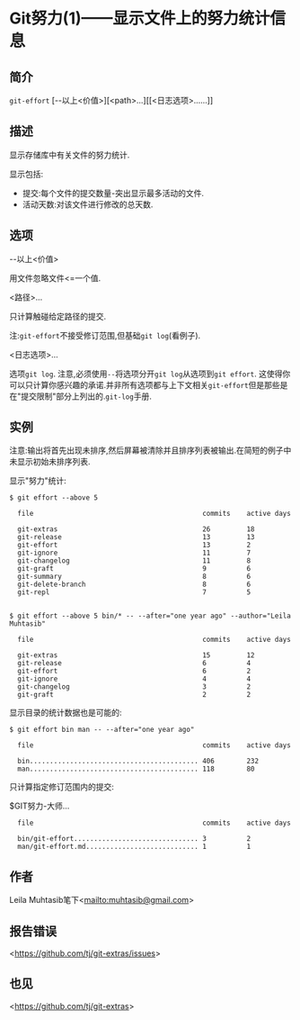 
# Git努力(1)——显示文件上的努力统计信息

## 简介

`git-effort` [--以上\<价值>][&lt;path&gt;...]\[[&lt;日志选项&gt;...…]]

## 描述

显示存储库中有关文件的努力统计.

显示包括:

-   提交:每个文件的提交数量-突出显示最多活动的文件.
-   活动天数:对该文件进行修改的总天数.

## 选项

\--以上\<价值>

用文件忽略文件\<=一个值.

  \<路径>…

只计算触碰给定路径的提交.

注:`git-effort`不接受修订范围,但基础`git log`(看例子).

  \<日志选项>…

选项`git log`. 注意,必须使用`--`将选项分开`git log`从选项到`git effort`.   这使得你可以只计算你感兴趣的承诺.并非所有选项都与上下文相关`git-effort`但是那些是在"提交限制"部分上列出的.`git-log`手册.

## 实例

注意:输出将首先出现未排序,然后屏幕被清除并且排序列表被输出.在简短的例子中未显示初始未排序列表.

显示"努力"统计:

```
$ git effort --above 5

  file                                          commits    active days

  git-extras                                    26         18
  git-release                                   13         13
  git-effort                                    13         2
  git-ignore                                    11         7
  git-changelog                                 11         8
  git-graft                                     9          6
  git-summary                                   8          6
  git-delete-branch                             8          6
  git-repl                                      7          5


$ git effort --above 5 bin/* -- --after="one year ago" --author="Leila Muhtasib"

  file                                          commits    active days

  git-extras                                    15         12
  git-release                                   6          4
  git-effort                                    6          2
  git-ignore                                    4          4
  git-changelog                                 3          2
  git-graft                                     2          2
```

显示目录的统计数据也是可能的:

```
$ git effort bin man -- --after="one year ago"

  file                                          commits    active days

  bin.......................................... 406        232
  man.......................................... 118        80
```

只计算指定修订范围内的提交:

$GIT努力-大师…

```
  file                                          commits    active days

  bin/git-effort............................... 3          2
  man/git-effort.md............................ 1          1
```

## 作者

Leila Muhtasib笔下\<<mailto:muhtasib@gmail.com>>

## 报告错误

\<<https://github.com/tj/git-extras/issues>>

## 也见

\<<https://github.com/tj/git-extras>>
